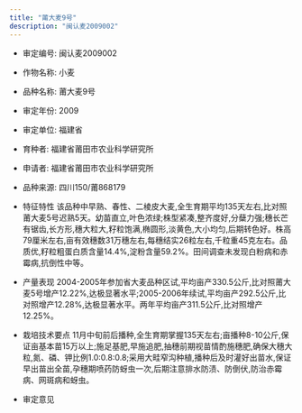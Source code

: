 ```yaml
---
title: "莆大麦9号"
description: "闽认麦2009002"
---
```

* 审定编号:  闽认麦2009002

*  作物名称:  小麦

*  品种名称:  莆大麦9号

*  审定年份:  2009

*  审定单位:  福建省

* 育种者:  福建省莆田市农业科学研究所

*  申请者:  福建省莆田市农业科学研究所

*  品种来源:  四川150/莆868179

*  特征特性
该品种中早熟、春性、二棱皮大麦,全生育期平均135天左右,比对照莆大麦5号迟熟5天。幼苗直立,叶色浓绿;株型紧凑,整齐度好,分蘖力强;穗长芒有锯齿,长方形,穗大粒大,籽粒饱满,椭圆形,淡黄色,大小均匀,后期转色好。株高79厘米左右,亩有效穗数31万穗左右,每穗结实26粒左右,千粒重45克左右。品质优,籽粒粗蛋白质含量14.4%,淀粉含量59.2%。田间调查未发现白粉病和赤霉病,抗倒性中等。

*  产量表现
2004-2005年参加省大麦品种区试,平均亩产330.5公斤,比对照莆大麦5号增产12.22%,达极显著水平;2005-2006年续试,平均亩产292.5公斤,比对照增产12.28%,达极显著水平。两年平均亩产311.5公斤,比对照增产12.25%。

*  栽培技术要点
11月中旬前后播种,全生育期掌握135天左右;亩播种8-10公斤,保证亩基本苗15万以上;施足基肥,早施追肥,抽穗前期视苗情酌施穗肥,确保大穗大粒,氮、磷、钾比例1.0:0.8:0.8;采用大畦窄沟种植,播种后及时灌好出苗水,保证早出苗出全苗,孕穗期喷药防蚜虫一次,后期注意排水防渍、防倒伏,防治赤霉病、网斑病和蚜虫。

*  审定意见

